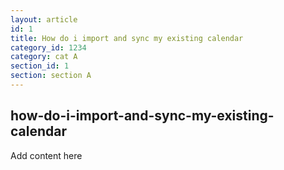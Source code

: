 ```yaml
---
layout: article
id: 1
title: How do i import and sync my existing calendar
category_id: 1234
category: cat A
section_id: 1
section: section A
---
```


## how-do-i-import-and-sync-my-existing-calendar

Add content here
